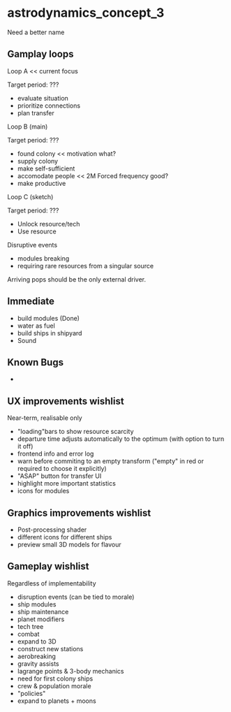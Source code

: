# astrodynamics_concept_3
Need a better name

## Gamplay loops

Loop A << current  focus

Target period: ???
- evaluate situation
- prioritize connections
- plan transfer

Loop B (main)

Target period: ???
- found colony  << motivation what?
- supply colony
- make self-sufficient
- accomodate people << 2M Forced frequency good?
- make productive

Loop C (sketch)

Target period: ???
- Unlock resource/tech
- Use resource

Disruptive events
- modules breaking
- requiring rare resources from a singular source

Arriving pops should be the only external driver.

## Immediate
- build modules (Done)
- water as fuel 
- build ships in shipyard
- Sound

## Known Bugs
- 

## UX improvements wishlist
Near-term, realisable only
- "loading"bars to show resource scarcity
- departure time adjusts automatically to the optimum (with option to turn it off)
- frontend info and error log
- warn before commiting to an empty transform ("empty" in red or required to choose it explicitly)
- "ASAP" button for transfer UI
- highlight more important statistics
- icons for modules

## Graphics improvements wishlist
- Post-processing shader
- different icons for different ships
- preview small 3D models for flavour

## Gameplay wishlist
Regardless of implementability
- disruption events (can be tied to morale)
- ship modules
- ship maintenance
- planet modifiers
- tech tree
- combat
- expand to 3D
- construct new stations
- aerobreaking
- gravity assists
- lagrange points & 3-body mechanics
- need for first colony ships
- crew & population morale
- "policies"
- expand to planets + moons

